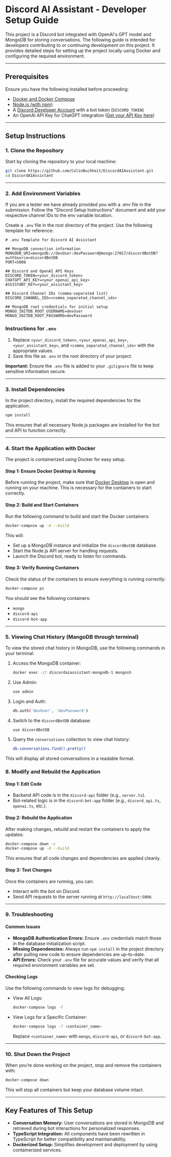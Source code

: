 
# Discord AI Assistant - Developer Setup Guide

This project is a Discord bot integrated with OpenAI's GPT model and MongoDB for storing conversations. The following guide is intended for developers contributing to or continuing development on this project. It provides detailed steps for setting up the project locally using Docker and configuring the required environment.

---

## Prerequisites

Ensure you have the following installed before proceeding:

- [Docker and Docker Compose](https://www.docker.com/products/docker-desktop)
- [Node.js (with npm)](https://nodejs.org/)
- A [Discord Developer Account](https://discord.com/developers/applications) with a bot token (`DISCORD_TOKEN`)
- An OpenAI API Key for ChatGPT integration ([Get your API Key here](https://platform.openai.com/))

---

## Setup Instructions

### 1. Clone the Repository

Start by cloning the repository to your local machine:

```bash
git clone https://github.com/ColinBuchheit/DiscordAIAssistant.git
cd DiscordAIAssistant
```

---

### 2. Add Environment Variables

If you are a tester we have already provided you with a .env file in the submission. Follow the "Discord Setup Instructions" document and add your respective channel IDs to the env variable location.

Create a `.env` file in the root directory of the project. Use the following template for reference:

```env
# .env Template for Discord AI Assistant

## MongoDB connection information
MONGODB_URI=mongodb://devUser:devPassword@mongo:27017/discordBotDB?authSource=discordBotDB
PORT=5000

## Discord and OpenAI API Keys
DISCORD_TOKEN=<your_discord_token>
CHATGPT_API_KEY=<your_openai_api_key>
ASSISTANT_KEY=<your_assistant_key>

## Discord Channel IDs (comma-separated list)
DISCORD_CHANNEL_IDS=<comma_separated_channel_ids>

## MongoDB root credentials for initial setup
MONGO_INITDB_ROOT_USERNAME=devUser
MONGO_INITDB_ROOT_PASSWORD=devPassword
```

### Instructions for `.env`

1. Replace `<your_discord_token>`, `<your_openai_api_key>`, `<your_assistant_key>`, and `<comma_separated_channel_ids>` with the appropriate values.
2. Save this file as `.env` in the root directory of your project.

**Important:** Ensure the `.env` file is added to your `.gitignore` file to keep sensitive information secure.

---

### 3. Install Dependencies

In the project directory, install the required dependencies for the application:

```bash
npm install
```

This ensures that all necessary Node.js packages are installed for the bot and API to function correctly.

---

### 4. Start the Application with Docker

The project is containerized using Docker for easy setup.

#### Step 1: Ensure Docker Desktop is Running

Before running the project, make sure that [Docker Desktop](https://www.docker.com/products/docker-desktop) is open and running on your machine. This is necessary for the containers to start correctly.

#### Step 2: Build and Start Containers

Run the following command to build and start the Docker containers:

```bash
docker-compose up -d --build
```

This will:

- Set up a MongoDB instance and initialize the `discordBotDB` database.
- Start the Node.js API server for handling requests.
- Launch the Discord bot, ready to listen for commands.

#### Step 3: Verify Running Containers

Check the status of the containers to ensure everything is running correctly:

```bash
docker-compose ps
```

You should see the following containers:

- `mongo`
- `discord-api`
- `discord-bot-app`

---

### 5. Viewing Chat History (MangoDB through terminal)

To view the stored chat history in MongoDB, use the following commands in your terminal:

1. Access the MongoDB container:

   ```bash
   docker exec -it discordaiassistant-mongodb-1 mongosh
   ```

2. Use Admin:

   ```bash
   use admin
   ```

3. Login and Auth:

   ```bash
   db.auth('devUser', 'devPassword')
   ```

4. Switch to the `discordBotDB` database:

   ```bash
   use discordBotDB
   ```

5. Query the `conversations` collection to view chat history:

   ```bash
   db.conversations.find().pretty()
   ```

This will display all stored conversations in a readable format.

### 8. Modify and Rebuild the Application

#### Step 1: Edit Code

- Backend API code is in the `discord-api` folder (e.g., `server.ts`).
- Bot-related logic is in the `discord-bot-app` folder (e.g., `discord_api.ts`, `openai.ts`, etc.).

#### Step 2: Rebuild the Application

After making changes, rebuild and restart the containers to apply the updates:

```bash
docker-compose down -v
docker-compose up -d --build
```

This ensures that all code changes and dependencies are applied cleanly.

#### Step 3: Test Changes

Once the containers are running, you can:

- Interact with the bot on Discord.
- Send API requests to the server running at `http://localhost:5000`.

---

### 9. Troubleshooting

#### Common Issues

- **MongoDB Authentication Errors:** Ensure `.env` credentials match those in the database initialization script.
- **Missing Dependencies:** Always run `npm install` in the project directory after pulling new code to ensure dependencies are up-to-date.
- **API Errors:** Check your `.env` file for accurate values and verify that all required environment variables are set.

#### Checking Logs

Use the following commands to view logs for debugging:

- View All Logs:

  ```bash
  docker-compose logs -f
  ```

- View Logs for a Specific Container:

  ```bash
  docker-compose logs -f <container_name>
  ```

  Replace `<container_name>` with `mongo`, `discord-api`, or `discord-bot-app`.

---

### 10. Shut Down the Project

When you’re done working on the project, stop and remove the containers with:

```bash
docker-compose down
```

This will stop all containers but keep your database volume intact.

---

## Key Features of This Setup

- **Conversation Memory:** User conversations are stored in MongoDB and retrieved during bot interactions for personalized responses.
- **TypeScript Integration:** All components have been rewritten in TypeScript for better compatibility and maintainability.
- **Dockerized Setup:** Simplifies development and deployment by using containerized services.
